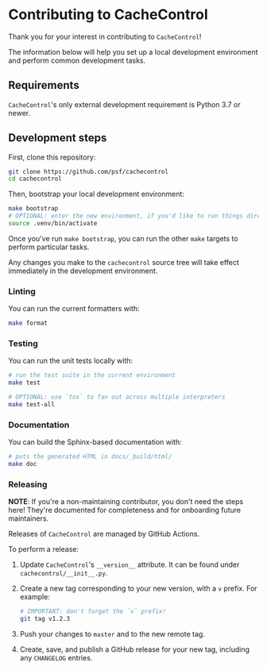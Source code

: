 # Contributing to CacheControl

Thank you for your interest in contributing to `CacheControl`!

The information below will help you set up a local development environment
and perform common development tasks.

## Requirements

`CacheControl`'s only external development requirement is Python 3.7 or newer.

## Development steps

First, clone this repository:

```bash
git clone https://github.com/psf/cachecontrol
cd cachecontrol
```

Then, bootstrap your local development environment:

```bash
make bootstrap
# OPTIONAL: enter the new environment, if you'd like to run things directly
source .venv/bin/activate
```

Once you've run `make bootstrap`, you can run the other `make` targets
to perform particular tasks.

Any changes you make to the `cachecontrol` source tree will take effect
immediately in the development environment.

### Linting

You can run the current formatters with:

```bash
make format
```

### Testing

You can run the unit tests locally with:

```bash
# run the test suite in the current environment
make test

# OPTIONAL: use `tox` to fan out across multiple interpreters
make test-all
```

### Documentation

You can build the Sphinx-based documentation with:

```bash
# puts the generated HTML in docs/_build/html/
make doc
```

### Releasing

**NOTE**: If you're a non-maintaining contributor, you don't need the steps
here! They're documented for completeness and for onboarding future maintainers.

Releases of `CacheControl` are managed by GitHub Actions.

To perform a release:

1. Update `CacheControl`'s `__version__` attribute. It can be found under
   `cachecontrol/__init__.py`.

1. Create a new tag corresponding to your new version, with a `v` prefix. For example:

   ```bash
   # IMPORTANT: don't forget the `v` prefix!
   git tag v1.2.3
   ```

1. Push your changes to `master` and to the new remote tag.

1. Create, save, and publish a GitHub release for your new tag, including any
   `CHANGELOG` entries.
